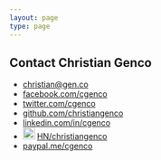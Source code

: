 ```yaml
---
layout: page
type: page
---
```


<h2>Contact Christian Genco</h2>

<ul>
  <li><i class="fa fa-envelope"></i> <a href="mailto:christian@gen.co">christian@gen.co</a></li>
  <li><i class="fa fa-facebook"></i> <a href="http://www.facebook.com/cgenco">facebook.com/cgenco</a></li>
  <li><i class="fa fa-twitter"></i> <a href="https://twitter.com/cgenco">twitter.com/cgenco</a></li>
  <li><i class="fa fa-github"></i> <a href="https://github.com/christiangenco">github.com/christiangenco</a></li>
  <li><i class="fa fa-linkedin"></i> <a href="http://www.linkedin.com/in/cgenco">linkedin.com/in/cgenco</a></li>
  <li><img src="http://i.imgur.com/SEbaajC.png" style="display: inline; width: 21px" /> <a href="https://news.ycombinator.com/user?id=christiangenco">HN/christiangenco</a></li>
  <li><i class="fa fa-paypal"></i> <a href="https://paypal.me/cgenco">paypal.me/cgenco</a></li>
</ul>
